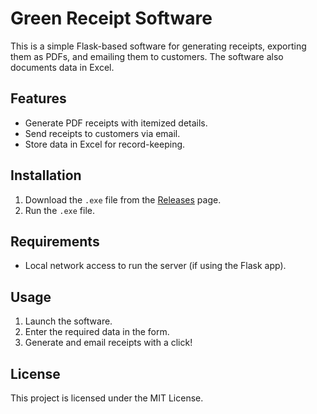# Green Receipt Software

This is a simple Flask-based software for generating receipts, exporting them as PDFs, and emailing them to customers. The software also documents data in Excel.

## Features
- Generate PDF receipts with itemized details.
- Send receipts to customers via email.
- Store data in Excel for record-keeping.

## Installation
1. Download the `.exe` file from the [Releases](https://github.com/your-username/green-receipt-software/releases) page.
2. Run the `.exe` file.

## Requirements
- Local network access to run the server (if using the Flask app).

## Usage
1. Launch the software.
2. Enter the required data in the form.
3. Generate and email receipts with a click!

## License
This project is licensed under the MIT License.
